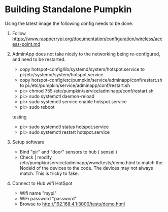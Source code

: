 # Building Standalone Pumpkin

Using the latest image the following config needs to be done. 
1) Follow https://www.raspberrypi.org/documentation/configuration/wireless/access-point.md

2) AdminApp does not take nicely to the networking being re-configured, and need to be restarted. 
    - copy hotspot-config/lib/systemd/system/hotspot.service to pi:/etc/systemd/system/hotspot.service
    - copy hotspot-config/etc/pumpkin/service/adminapp/conf/restart.sh to pi:/etc/pumpkin/service/adminapp/conf/restart.sh
    - pi:> chmod 755 /etc/pumpkin/service/adminapp/conf/restart.sh
    - pi:> sudo systemctl daemon-reload
    - pi:> sudo systemctl service enable hotspot.service
    - pi:> sudo reboot

    testing 
    - pi:> sudo systemctl status hotspot.service
    - pi:> sudo systemctl restart hotspot.service

3) Setup software 
    - Bind "pir" and "door" sensors to hub ( sensei )
    - Check | modify /etc/pumpkin/service/adminapp/www/tests/demo.html to match the NodeId of the devices to the 
      code. The devices may not always match. This is tricky to fake.

4) Connect to Hub wifi HotSpot
    - Wifi name "mypi"
    - WiFi password "password"
    - Browse to http://192.168.4.1:3000/tests/demo.html
